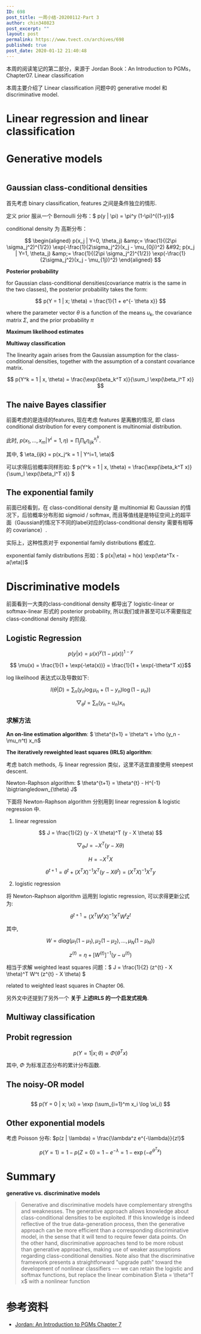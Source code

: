 ```yaml
---
ID: 698
post_title: 一周小结-20200112-Part 3
author: chin340823
post_excerpt: ""
layout: post
permalink: https://www.tvect.cn/archives/698
published: true
post_date: 2020-01-12 21:40:48
---
```

本周的阅读笔记的第二部分，来源于 Jordan Book：An Introduction to PGMs，Chapter07. Linear classification

本周主要介绍了 Linear classification 问题中的 generative model 和 discriminative model.

<!--more-->

<h1>Linear regression and linear classification</h1>

<h1>Generative models</h1>

<img src="https://www.tvect.cn/wp-content/uploads/2020/01/generative_models.png" alt="" />

<h2>Gaussian class-conditional densities</h2>

首先考虑 binary classification, features 之间是条件独立的情形.

定义 prior 服从一个 Bernoulli 分布：$ p(y | \pi) = \pi^y (1-\pi)^{(1-y)}$

conditional density 为 高斯分布：

$$
\begin{aligned}
p(x_j | Y=0, \theta_j) &amp;= \frac{1}{(2\pi \sigma_j^2)^{1/2}} \exp(-\frac{1}{2\sigma_j^2}(x_j - \mu_{0j})^2) &#92;
p(x_j | Y=1, \theta_j) &amp;= \frac{1}{(2\pi \sigma_j^2)^{1/2}} \exp(-\frac{1}{2\sigma_j^2}(x_j - \mu_{1j})^2)
\end{aligned}
$$

<strong>Posterior probability</strong>

for Gaussian class-conditional densities(covariance matrix is the same in the two classes), the posterior probability takes the form:

$$ p(Y = 1 | x; \theta) = \frac{1}{1 + e^{- \theta x}} $$

where the parameter vector $\theta$ is a function of the means $u_k$, the covariance matrix $\Sigma$, and the prior probability $\pi$

<strong>Maximum likelihood estimates</strong>

<strong>Multiway classification</strong>

The linearity again arises from the Gaussian assumption for the class-conditional densities, together with the assumption of a constant covariance matrix.

$$ p(Y^k = 1 | x, \theta) = \frac{\exp(\beta_k^T x)}{\sum_l \exp(\beta_l^T x)} $$

<h2>The naive Bayes classifier</h2>

前面考虑的是连续的features, 现在考虑 features 是离散的情况, 即 class conditional distribution for every component is multinomial distribution.

此时, $p(x_1, ..., x_m | Y^i=1, \eta) = \prod_j \prod_k \eta_{ijk}^{x_j^k}$.

其中, $ \eta_{ijk} = p(x_j^k = 1 | Y^i=1, \eta)$

可以求得后验概率同样形如: $ p(Y^k = 1 | x, \theta) = \frac{\exp(\beta_k^T x)}{\sum_l \exp(\beta_l^T x)} $

<h2>The exponential family</h2>

前面已经看到，在 class-conditional density 是 multinomial 和 Gaussian 的情况下，后验概率分布形如 sigmoid / softmax, 而且等值线是是特征空间上的超平面（Gaussian的情况下不同的label对应的class-conditional density 需要有相等的 covariance）.

实际上，这种性质对于 exponential family distributions 都成立.

exponential family distributions 形如：$ p(x|\eta) = h(x) \exp(\eta^Tx - a(\eta))$

<h1>Discriminative models</h1>

前面看到一大类的class-conditional density 都导出了 logistic-linear or softmax-linear 形式的 posterior probability, 所以我们或许甚至可以不需要指定 class-conditional density 的阶段.

<h2>Logistic Regression</h2>

$$ p(y|x) = \mu(x)^y (1-\mu(x))^{1-y} $$

$$ \mu(x) = \frac{1}{1 + \exp(-\eta(x))} = \frac{1}{1 + \exp(-\theta^T x)}$$

log likelihood 表达式以及导数如下:

$$ l(\theta | D) = \sum_n (y_n \log \mu_n + (1-y_n) \log (1-\mu_n)) $$

$$ \bigtriangledown_{\theta} l = \sum_n (y_n - u_n) x_n $$

<h3>求解方法</h3>

<strong>An on-line estimation algorithm</strong>: $ \theta^{t+1} = \theta^t + \rho (y_n - \mu_n^t) x_n$

<strong>The iteratively reweighted least squares (IRLS) algorithm</strong>:

考虑 batch methods, 与 linear regression 类似，这里不适宜直接使用 steepest descent.

Newton-Raphson algorithm: $ \theta^{t+1} = \theta^{t} - H^{-1} \bigtriangledown_{\theta} J$

下面将 Newton-Raphson algorithm 分别用到 linear regression &amp; logistic regression 中.

<ol>
<li>linear regression</li>
</ol>

$$ J = \frac{1}{2} (y - X \theta)^T (y - X \theta) $$

$$ \bigtriangledown_{\theta} J = - X^T (y - X\theta) $$

$$ H = -X^T X$$

$$ \theta^{t+1} = \theta^{t} + (X^T X)^{-1} X^T (y - X\theta^t) = (X^T X)^{-1} X^T y$$

<ol start="2">
<li>logistic regression</li>
</ol>

将 Newton-Raphson algorithm 运用到 logistic regression, 可以求得更新公式为:

$$ \theta^{t+1} = (X^T W^{t} X)^{-1} X^T W^{t} z^{t} $$

其中,

$$ W = diag(\mu_1(1-\mu_1), \mu_2(1-\mu_2), ..., \mu_N (1 - \mu_N))$$

$$z^{(t)} = \eta + [W^{(t)}]^{-1} (y-u^{{(t)}})$$

相当于求解 weighted least squares 问题：$ J = \frac{1}{2} (z^{t} - X \theta)^T W^t (z^{t} - X \theta) $

related to weighted least squares in Chapter 06.

另外文中还提到了另外一个 <strong>关于 上述IRLS 的一个启发式视角</strong>.

<h2>Multiway classification</h2>

<h2>Probit regression</h2>

$$ p(Y = 1 | x; \theta) = \Phi(\theta^T x) $$

其中, $\Phi$ 为标准正态分布的累计分布函数.

<h2>The noisy-OR model</h2>

<img src="https://www.tvect.cn/wp-content/uploads/2020/01/noise-or.png" alt="" />

$$ p(Y = 0 | x; \xi) = \exp (\sum_{i=1}^m x_i \log \xi_i)  $$

<h2>Other exponential models</h2>

考虑 Poisson 分布: $p(z | \lambda) = \frac{\lambda^z e^{-\lambda}}{z!}$

$$ p(Y=1) = 1 - p(Z=0) = 1 - e^{-\lambda} = 1 - \exp(-e^{\theta^T x})$$

<h1>Summary</h1>

<strong>generative vs. discriminative models</strong>

<blockquote>
  Generative and discriminative models have complementary strengths and weaknesses. The generative approach allows knowledge about class-conditional densities to be exploited. If this knowledge is indeed reflective of the true data-generation process, then the generative approach can be more efficient than a corresponding discriminative model, in the sense that it will tend to require fewer data points. On the other hand, discriminative approaches tend to be more robust than generative approaches, making use of weaker assumptions regarding class-conditional densities. Note also that the discriminative framework presents a straightforward "upgrade path" toward the development of nonlinear classifiers --- we can retain the logistic and softmax functions, but replace the linear combination $\eta = \theta^T x$ with a nonlinear function
</blockquote>

<h1>参考资料</h1>

<ul>
<li><a href="">Jordan: An Introduction to PGMs Chapter 7</a></li>
</ul>